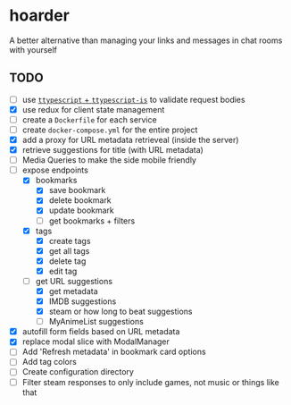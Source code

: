 # hoarder
A better alternative than managing your links and messages in chat rooms with yourself

## TODO

- [ ] use [`ttypescript` + `ttypescript-is`](https://stackoverflow.com/a/60824562) to validate request bodies
- [x] use redux for client state management
- [ ] create a `Dockerfile` for each service
- [ ] create `docker-compose.yml` for the entire project
- [x] add a proxy for URL metadata retrieveal (inside the server)
- [x] retrieve suggestions for title (with URL metadata)
- [ ] Media Queries to make the side mobile friendly
- [ ] expose endpoints
  - [x] bookmarks 
    - [x] save bookmark
    - [x] delete bookmark
    - [x] update bookmark
    - [ ] get bookmarks + filters
  - [x] tags
    - [x] create tags
    - [x] get all tags
    - [x] delete tag
    - [x] edit tag 
  - [ ] get URL suggestions
    - [x] get metadata
    - [x] IMDB suggestions
    - [x] steam or how long to beat suggestions
    - [ ] MyAnimeList suggestions
- [x] autofill form fields based on URL metadata
- [x] replace modal slice with ModalManager
- [ ] Add 'Refresh metadata' in bookmark card options
- [ ] Add tag colors
- [ ] Create configuration directory
- [ ] Filter steam responses to only include games, not music or things like that